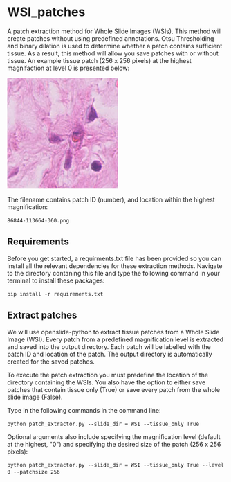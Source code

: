 # WSI_patches
A patch extraction method for Whole Slide Images (WSIs). This method will create patches without using predefined annotations. Otsu Thresholding and binary dilation is used to determine whether a patch contains sufficient tissue. As a result, this method will allow you save patches with or without tissue. An example tissue patch (256 x 256 pixels) at the highest magnifaction at level 0 is presented below: 

<img src= "images/86844-113664-34560.png" class="center" >

The filename contains patch ID (number), and location within the highest magnification:

~~~
86844-113664-360.png
~~~

## Requirements
Before you get started, a requirments.txt file has been provided so you can install all the relevant dependencies for these extraction methods. Navigate to the directory contaning this file and type the following command in your terminal to install these packages:
~~~
pip install -r requirements.txt
~~~

## Extract patches

We will use openslide-python to extract tissue patches from a Whole Slide Image (WSI). Every patch from a predefined magnification level is extracted and saved into the output directory. Each patch will be labelled with the patch ID and location of the patch. The output directory is automatically created for the saved patches.

To execute the patch extraction you must predefine the location of the directory containing the WSIs. You also have the option to either save patches that contain tissue only (True) or save every patch from the whole slide image (False). 

Type in the following commands in the command line:
~~~
python patch_extractor.py --slide_dir = WSI --tissue_only True
~~~

Optional arguments also include specifying the magnification level (default at the highest, "0") and specifying the desired size of the patch (256 x 256 pixels):
~~~
python patch_extractor.py --slide_dir = WSI --tissue_only True --level 0 --patchsize 256
~~~
